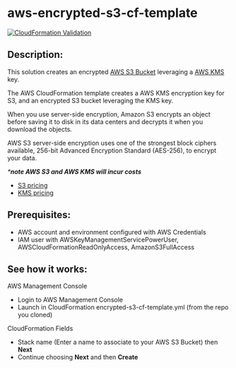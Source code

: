 # aws-encrypted-s3-cf-template
[![CloudFormation Validation](https://github.com/getcft/aws-encrypted-s3-cf-template/actions/workflows/cloudformation-validation.yml/badge.svg)](https://github.com/getcft/aws-encrypted-s3-cf-template//actions/workflows/cloudformation-validation.yml)

## Description:

This solution creates an encrypted [AWS S3 Bucket](https://aws.amazon.com/s3/) leveraging a [AWS KMS](https://aws.amazon.com/kms/) key.

The AWS CloudFormation template creates a AWS KMS encryption key for S3, and an encrypted S3 bucket leveraging the KMS key.

When you use server-side encryption, Amazon S3 encrypts an object before saving it to disk in its data centers and decrypts it when you download the objects.

AWS S3 server-side encryption uses one of the strongest block ciphers available, 256-bit Advanced Encryption Standard (AES-256), to encrypt your data.

_***note AWS S3 and AWS KMS will incur costs**_

* [S3 pricing](https://aws.amazon.com/s3/pricing/)
* [KMS pricing](https://aws.amazon.com/kms/pricing/)

## Prerequisites:

* AWS account and environment configured with AWS Credentials
* IAM user with AWSKeyManagementServicePowerUser, AWSCloudFormationReadOnlyAccess, AmazonS3FullAccess

## See how it works:

AWS Management Console

* Login to AWS Management Console
* Launch in CloudFormation encrypted-s3-cf-template.yml (from the repo you cloned)

CloudFormation Fields

* Stack name (Enter a name to associate to your AWS S3 Bucket) then **Next**
* Continue choosing **Next** and then **Create**
